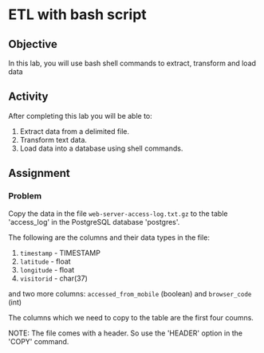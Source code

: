 # ETL with bash script

## Objective

In this lab, you will use bash shell commands to extract, transform and load data

## Activity

After completing this lab you will be able to:

1. Extract data from a delimited file.
2. Transform text data.
3. Load data into a database using shell commands.

## Assignment

### Problem

Copy the data in the file `web-server-access-log.txt.gz` to the table 'access_log' in the PostgreSQL database 'postgres'.

The following are the columns and their data types in the file:

1. `timestamp` - TIMESTAMP
2. `latitude` - float
3. `longitude` - float
4. `visitorid` - char(37)

and two more columns: `accessed_from_mobile` (boolean) and `browser_code` (int)

The columns which we need to copy to the table are the first four coumns.

NOTE: The file comes with a header. So use the 'HEADER' option in the 'COPY' command.
